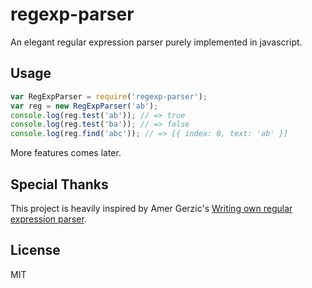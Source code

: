 # regexp-parser

An elegant regular expression parser purely implemented in javascript.

## Usage

```js
var RegExpParser = require('regexp-parser');
var reg = new RegExpParser('ab');
console.log(reg.test('ab')); // => true
console.log(reg.test('ba')); // => false
console.log(reg.find('abc')); // => [{ index: 0, text: 'ab' }]
```

More features comes later.

## Special Thanks

This project is heavily inspired by Amer Gerzic's [Writing own regular expression parser](http://www.codeproject.com/Articles/5412/Writing-own-regular-expression-parser).

## License

MIT
